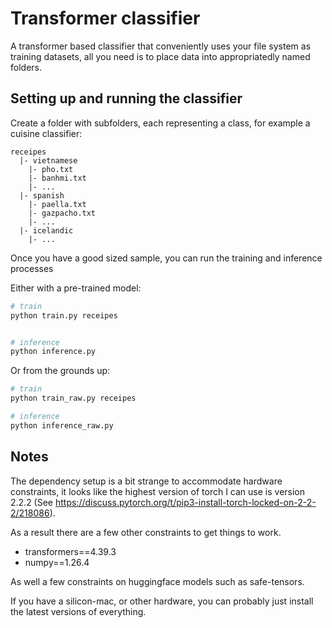 # Transformer classifier
A transformer based classifier that conveniently uses your file system as training datasets, all you need is to place data into appropriatedly named folders.


## Setting up and running the classifier
Create a folder with subfolders, each representing a class, for example a cuisine classifier:

```
receipes
  |- vietnamese
    |- pho.txt
    |- banhmi.txt
    |- ...
  |- spanish
    |- paella.txt
    |- gazpacho.txt
    |- ...
  |- icelandic
    |- ...
```

Once you have a good sized sample, you can run the training and inference processes

Either with a pre-trained model:
```bash
# train
python train.py receipes


# inference
python inference.py
```

Or from the grounds up:
```bash
# train
python train_raw.py receipes

# inference
python inference_raw.py
```



## Notes
The dependency setup is a bit strange to accommodate hardware constraints, it looks like the highest version of torch I can use is version 2.2.2 (See https://discuss.pytorch.org/t/pip3-install-torch-locked-on-2-2-2/218086).

As a result there are a few other constraints to get things to work.
- transformers==4.39.3
- numpy==1.26.4

As well a few constraints on huggingface models such as safe-tensors.

If you have a silicon-mac, or other hardware, you can probably just install the latest versions of everything.

